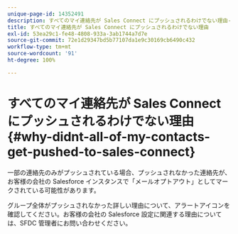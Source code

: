 ```yaml
---
unique-page-id: 14352491
description: すべてのマイ連絡先が Sales Connect にプッシュされるわけでない理由- Marketo ドキュメント - 製品ドキュメント
title: すべてのマイ連絡先が Sales Connect にプッシュされるわけでない理由
exl-id: 53ea29c1-fe48-4808-933a-3ab1744a7d7e
source-git-commit: 72e1d29347bd5b77107da1e9c30169cb6490c432
workflow-type: tm+mt
source-wordcount: '91'
ht-degree: 100%

---
```


# すべてのマイ連絡先が Sales Connect にプッシュされるわけでない理由 {#why-didnt-all-of-my-contacts-get-pushed-to-sales-connect}

一部の連絡先のみがプッシュされている場合、プッシュされなかった連絡先が、お客様の会社の Salesforce インスタンスで「メールオプトアウト」としてマークされている可能性があります。

グループ全体がプッシュされなかった詳しい理由について、アラートアイコンを確認してください。お客様の会社の Salesforce 設定に関連する理由については、SFDC 管理者にお問い合わせください。

